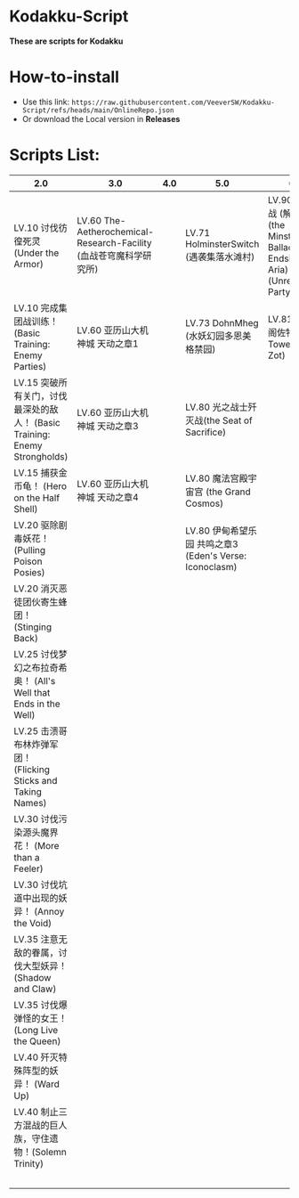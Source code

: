 # Kodakku-Script

**These are scripts for Kodakku**


# How-to-install


- Use this link: `https://raw.githubusercontent.com/VeeverSW/Kodakku-Script/refs/heads/main/OnlineRepo.json`
- Or download the Local version in **Releases**


#

# Scripts List:


| 2.0 | 3.0 | 4.0 | 5.0 | 6.0 | 7.0|
| - | - | - | - | - | - |
| LV.10 讨伐彷徨死灵(Under the Armor)  | LV.60 The-Aetherochemical-Research-Facility (血战苍穹魔科学研究所)  |   | LV.71 HolminsterSwitch (遇袭集落水滩村) | LV.90 终极之战 (解限用) (the Minstrel's Ballad: Endsinger's Aria) (Unrestricted Party Only )| LV.100 废弃据点玉韦亚瓦塔实验站 (Yuweyawata Field Station) |
| LV.10 完成集团战训练！ (Basic Training: Enemy Parties)  | LV.60 亚历山大机神城 天动之章1  |   | LV.73 DohnMheg (水妖幻园多恩美格禁园)  | LV.81 异形楼阁佐特塔 (the Tower of Zot)  | LV.99 佐拉加歼灭战 (Everkeep) |
| LV.15 突破所有关门，讨伐最深处的敌人！ (Basic Training: Enemy Strongholds)  | LV.60 亚历山大机神城 天动之章3  |   | LV.80 光之战士歼灭战(the Seat of Sacrifice)  |   | LV.100 白虎幻巧战 (The Jade Stoa (Unreal)) |
| LV.15 捕获金币龟！ (Hero on the Half Shell)  | LV.60 亚历山大机神城 天动之章4  |   |  LV.80 魔法宫殿宇宙宫 (the Grand Cosmos) |   | 加加财富天坑 |
| LV.20 驱除剧毒妖花！ (Pulling Poison Posies)  |   |   | LV.80 伊甸希望乐园 共鸣之章3 (Eden's Verse: Iconoclasm)  |   |  |
| LV.20 消灭恶徒团伙寄生蜂团！ (Stinging Back)  |   |   |   |   |  |
| LV.25 讨伐梦幻之布拉奇希奥！ (All's Well that Ends in the Well)  |   |   |   |   |  |
| LV.25 击溃哥布林炸弹军团！ (Flicking Sticks and Taking Names)  |   |   |   |   |  |
| LV.30 讨伐污染源头魔界花！ (More than a Feeler)  |   |   |   |   |  |
| LV.30 讨伐坑道中出现的妖异！ (Annoy the Void)  |   |   |   |   |  |
| LV.35 注意无敌的眷属，讨伐大型妖异！ (Shadow and Claw)  |   |   |   |   |  |
| LV.35 讨伐爆弹怪的女王！ (Long Live the Queen)  |   |   |   |   |  |
| LV.40 歼灭特殊阵型的妖异！ (Ward Up)  |   |   |   |   |  |
| LV.40 制止三方混战的巨人族，守住遗物！(Solemn Trinity)  |   |   |   |   |  |
|   |   |   |   |   |  |
|   |   |   |   |   |  |
|   |   |   |   |   |  |
|   |   |   |   |   |  |
|   |   |   |   |   |  |
